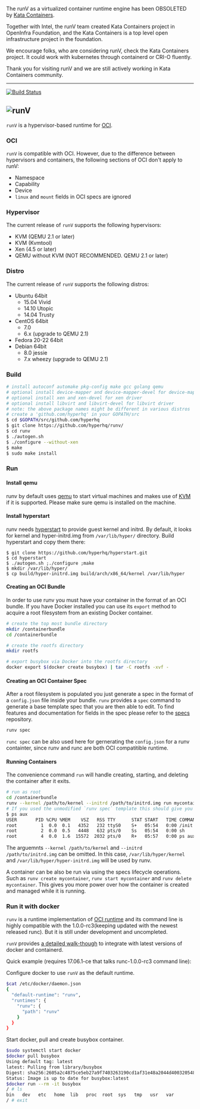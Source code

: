
The runV as a virtualized container runtime engine has been OBSOLETED by [Kata Containers](https://katacontainers.io/).

Together with Intel, the runV team created Kata Containers project in OpenInfra Foundation, and the
Kata Containers is a top level open infrastructure project in the foundation.

We encourage folks, who are considering runV, check the Kata Containers project. It could work with
kubernetes through containerd or CRI-O fluently.

Thank you for visiting runV and we are still actively working in Kata Containers community.

----

[![Build Status](https://travis-ci.org/hyperhq/runv.svg?branch=master)](https://travis-ci.org/hyperhq/runv)

## ![runV](logo.png)

`runV` is a hypervisor-based runtime for [OCI](https://github.com/opencontainers/runtime-spec).

### OCI

`runV` is compatible with OCI. However, due to the difference between hypervisors and containers, the following sections of OCI don't apply to runV:
- Namespace
- Capability
- Device
- `linux` and `mount` fields in OCI specs are ignored

### Hypervisor

The current release of `runV` supports the following hypervisors:
- KVM (QEMU 2.1 or later)
- KVM (Kvmtool)
- Xen (4.5 or later)
- QEMU without KVM (NOT RECOMMENDED. QEMU 2.1 or later)

### Distro

The current release of `runV` supports the following distros:

- Ubuntu 64bit
	- 15.04 Vivid
	- 14.10 Utopic
	- 14.04 Trusty
- CentOS 64bit
	- 7.0
	- 6.x (upgrade to QEMU 2.1)
- Fedora 20-22 64bit
- Debian 64bit
	- 8.0 jessie
	- 7.x wheezy (upgrade to QEMU 2.1)

### Build

```bash
# install autoconf automake pkg-config make gcc golang qemu
# optional install device-mapper and device-mapper-devel for device-mapper storage
# optional install xen and xen-devel for xen driver
# optional install libvirt and libvirt-devel for libvirt driver
# note: the above package names might be different in various distros
# create a 'github.com/hyperhq' in your GOPATH/src
$ cd $GOPATH/src/github.com/hyperhq
$ git clone https://github.com/hyperhq/runv/
$ cd runv
$ ./autogen.sh
$ ./configure --without-xen
$ make
$ sudo make install
```

### Run

#### Install qemu
runv by default uses [qemu](https://www.qemu.org/) to start virtual machines and makes use of [KVM](https://wiki.qemu.org/Features/KVM) if it is supported. Please make sure qemu is installed on the machine.

#### Install hyperstart
runv needs [hyperstart](https://github.com/hyperhq/hyperstart) to provide guest kernel and initrd. By default, it looks for kernel and hyper-initrd.img from `/var/lib/hyper/` directory. Build hyperstart and copy them there:
```
$ git clone https://github.com/hyperhq/hyperstart.git
$ cd hyperstart
$ ./autogen.sh ;./configure ;make
$ mkdir /var/lib/hyper/
$ cp build/hyper-initrd.img build/arch/x86_64/kernel /var/lib/hyper
```

#### Creating an OCI Bundle

In order to use runv you must have your container in the format of an OCI bundle.
If you have Docker installed you can use its `export` method to acquire a root filesystem from an existing Docker container.

```bash
# create the top most bundle directory
mkdir /containerbundle
cd /containerbundle

# create the rootfs directory
mkdir rootfs

# export busybox via Docker into the rootfs directory
docker export $(docker create busybox) | tar -C rootfs -xvf -
```

#### Creating an OCI Container Spec

After a root filesystem is populated you just generate a spec in the format of a `config.json` file inside your bundle.
`runv` provides a `spec` command to generate a base template spec that you are then able to edit.
To find features and documentation for fields in the spec please refer to the [specs](https://github.com/opencontainers/runtime-spec) repository.

```bash
runv spec
```

`runc spec` can be also used here for gernerating the `config.json` for a runv containter, since runv and runc are both OCI compatitible runtime.

#### Running Containers

The convenience command `run` will handle creating, starting, and deleting the container after it exits.

```bash
# run as root
cd /containerbundle
runv --kernel /path/to/kernel --initrd /path/to/initrd.img run mycontainer
# If you used the unmodified `runv spec` template this should give you a `sh` session inside the container.
$ ps aux
USER       PID %CPU %MEM    VSZ   RSS TTY      STAT START   TIME COMMAND
root         1  0.0  0.1   4352   232 ttyS0    S+   05:54   0:00 /init
root         2  0.0  0.5   4448   632 pts/0    Ss   05:54   0:00 sh
root         4  0.0  1.6  15572  2032 pts/0    R+   05:57   0:00 ps aux
```

The arguemnts `--kernel /path/to/kernel` and `--initrd /path/to/initrd.img` can be omitted.
In this case, `/var/lib/hyper/kernel` and `/var/lib/hyper/hyper-initrd.img` will be used by runv.

A container can be also be run via using the specs lifecycle operations.
Such as `runv create mycontainer`, `runv start mycontainer` and `runv delete mycontainer`.
This gives you more power over how the container is created and managed while it is running.

### Run it with docker

`runv` is a runtime implementation of [OCI runtime](https://github.com/opencontainers/runtime-spec) and its command line is highly compatible with the 1.0.0-rc3(keeping updated with the newest released runc). But it is still under development and uncompleted.

`runV` provides [a detailed walk-though](docs/configure-runv-with-containerd-docker.md) to integrate with latest versions of docker and containerd.

Quick example (requires 17.06.1-ce that talks runc-1.0.0-rc3 command line):

Configure docker to use `runV` as the default runtime.
```bash
$cat /etc/docker/daemon.json
{
  "default-runtime": "runv",
  "runtimes": {
    "runv": {
      "path": "runv"
    }
  }
}
```

Start docker, pull and create busybox container.
```bash
$sudo systemctl start docker
$docker pull busybox
Using default tag: latest
latest: Pulling from library/busybox
Digest: sha256:2605a2c4875ce5eb27a9f7403263190cd1af31e48a2044d400320548356251c4
Status: Image is up to date for busybox:latest
$docker run --rm -it busybox
/ # ls
bin   dev   etc   home  lib   proc  root  sys   tmp   usr   var
/ # exit
```
